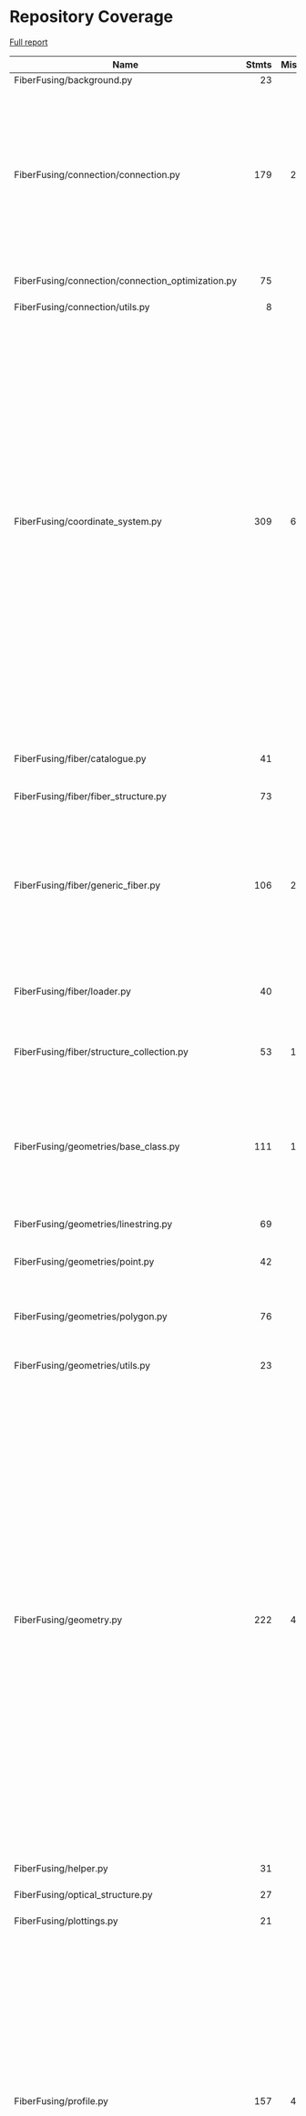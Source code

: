 # Repository Coverage

[Full report](https://htmlpreview.github.io/?https://github.com/MartinPdeS/FiberFusing/blob/python-coverage-comment-action-data/htmlcov/index.html)

| Name                                               |    Stmts |     Miss |   Branch |   BrPart |   Cover |   Missing |
|--------------------------------------------------- | -------: | -------: | -------: | -------: | ------: | --------: |
| FiberFusing/background.py                          |       23 |        1 |        0 |        0 |     96% |        52 |
| FiberFusing/connection/connection.py               |      179 |       20 |       28 |        7 |     83% |76, 92, 96-98, 102-107, 169, 226, 238, 287, 319-322, 386->exit, 390, 444, 457 |
| FiberFusing/connection/connection\_optimization.py |       75 |        2 |       14 |        2 |     96% |69->71, 203-204 |
| FiberFusing/connection/utils.py                    |        8 |        0 |        0 |        0 |    100% |           |
| FiberFusing/coordinate\_system.py                  |      309 |       66 |       78 |       11 |     74% |100, 107->111, 117->121, 137, 139, 281, 295, 463-470, 496, 547-550, 674, 718, 784, 800-806, 817-823, 834-840, 858-869, 915-920, 926-928, 934-936, 942-944, 950-952, 975 |
| FiberFusing/fiber/catalogue.py                     |       41 |        9 |       10 |        2 |     75% |42, 73-77, 93-94, 155-156 |
| FiberFusing/fiber/fiber\_structure.py              |       73 |        1 |        6 |        0 |     99% |        50 |
| FiberFusing/fiber/generic\_fiber.py                |      106 |       23 |       30 |        3 |     76% |54->53, 85-86, 150-152, 238, 242->248, 245-246, 283-309, 327-328, 413 |
| FiberFusing/fiber/loader.py                        |       40 |        3 |       12 |        3 |     88% |55->58, 92, 110-111 |
| FiberFusing/fiber/structure\_collection.py         |       53 |       13 |       14 |        3 |     70% |28, 38, 55, 67-78, 116, 122, 159 |
| FiberFusing/geometries/base\_class.py              |      111 |       10 |        6 |        3 |     89% |55, 67, 190, 202, 238, 320-322, 343, 409->411, 436 |
| FiberFusing/geometries/linestring.py               |       69 |        6 |        6 |        2 |     89% |26, 32, 44, 59, 78-79 |
| FiberFusing/geometries/point.py                    |       42 |        5 |        2 |        1 |     86% |27, 45-46, 67, 73 |
| FiberFusing/geometries/polygon.py                  |       76 |        7 |       26 |        5 |     84% |74, 83, 106-107, 111, 180-181 |
| FiberFusing/geometries/utils.py                    |       23 |        1 |       12 |        2 |     91% |51->46, 57 |
| FiberFusing/geometry.py                            |      222 |       44 |       86 |       21 |     74% |78, 87, 94-96, 102-104, 147, 160->163, 187, 199, 207, 209, 211, 220, 222, 224, 229->exit, 232->235, 237->exit, 249-252, 263-266, 283, 300, 312, 323, 348-353, 376, 397-404, 421, 426, 522->526, 526->530, 530->533 |
| FiberFusing/helper.py                              |       31 |        1 |       10 |        1 |     95% |        49 |
| FiberFusing/optical\_structure.py                  |       27 |        6 |        0 |        0 |     78% |62, 80-82, 93-94 |
| FiberFusing/plottings.py                           |       21 |        1 |        8 |        1 |     93% |        40 |
| FiberFusing/profile.py                             |      157 |       44 |       50 |        9 |     67% |71, 83, 87-103, 129, 179-185, 201, 217, 248->251, 264, 319, 338, 342, 353, 369, 405-419, 435-438, 475->478, 478->481, 481->484, 484->488, 489-490 |
| FiberFusing/shapes/base.py                         |        2 |        0 |        0 |        0 |    100% |           |
| FiberFusing/shapes/circle.py                       |       18 |        1 |        2 |        1 |     90% |        45 |
| FiberFusing/shapes/ellipse.py                      |       23 |        9 |        4 |        0 |     52% |     46-68 |
| FiberFusing/shapes/square.py                       |       18 |        6 |        2 |        0 |     60% |     39-53 |
| FiberFusing/utils.py                               |       32 |        6 |        6 |        2 |     79% |59, 81, 102-103, 120-121 |
|                                          **TOTAL** | **1779** |  **285** |  **412** |   **79** | **80%** |           |


## Setup coverage badge

Below are examples of the badges you can use in your main branch `README` file.

### Direct image

[![Coverage badge](https://raw.githubusercontent.com/MartinPdeS/FiberFusing/python-coverage-comment-action-data/badge.svg)](https://htmlpreview.github.io/?https://github.com/MartinPdeS/FiberFusing/blob/python-coverage-comment-action-data/htmlcov/index.html)

This is the one to use if your repository is private or if you don't want to customize anything.

### [Shields.io](https://shields.io) Json Endpoint

[![Coverage badge](https://img.shields.io/endpoint?url=https://raw.githubusercontent.com/MartinPdeS/FiberFusing/python-coverage-comment-action-data/endpoint.json)](https://htmlpreview.github.io/?https://github.com/MartinPdeS/FiberFusing/blob/python-coverage-comment-action-data/htmlcov/index.html)

Using this one will allow you to [customize](https://shields.io/endpoint) the look of your badge.
It won't work with private repositories. It won't be refreshed more than once per five minutes.

### [Shields.io](https://shields.io) Dynamic Badge

[![Coverage badge](https://img.shields.io/badge/dynamic/json?color=brightgreen&label=coverage&query=%24.message&url=https%3A%2F%2Fraw.githubusercontent.com%2FMartinPdeS%2FFiberFusing%2Fpython-coverage-comment-action-data%2Fendpoint.json)](https://htmlpreview.github.io/?https://github.com/MartinPdeS/FiberFusing/blob/python-coverage-comment-action-data/htmlcov/index.html)

This one will always be the same color. It won't work for private repos. I'm not even sure why we included it.

## What is that?

This branch is part of the
[python-coverage-comment-action](https://github.com/marketplace/actions/python-coverage-comment)
GitHub Action. All the files in this branch are automatically generated and may be
overwritten at any moment.